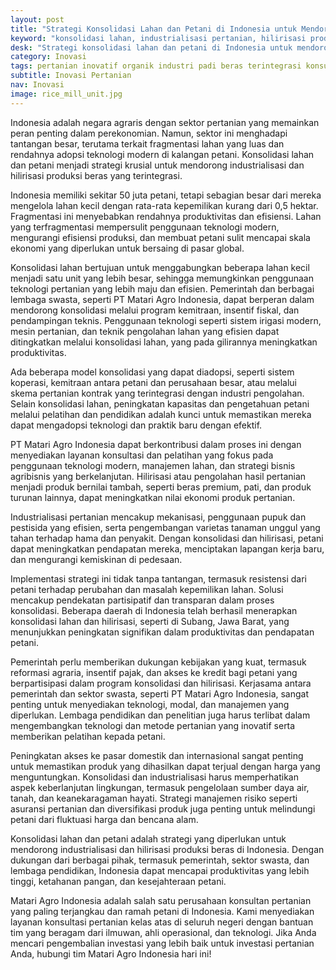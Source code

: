 ```yaml
---
layout: post
title: "Strategi Konsolidasi Lahan dan Petani di Indonesia untuk Mendorong Industrialisasi dan Hilirisasi Produksi Beras Terintegrasi"
keyword: "konsolidasi lahan, industrialisasi pertanian, hilirisasi produksi beras, PT Matari Agro Indonesia, pelatihan pertanian, konsultasi pertanian, strategi pertanian, agribisnis, produksi beras terintegrasi, teknologi pertanian"
desk: "Strategi konsolidasi lahan dan petani di Indonesia untuk mendorong industrialisasi dan hilirisasi produksi beras terintegrasi, termasuk peran PT Matari Agro Indonesia dalam memberikan layanan konsultasi dan pelatihan pertanian guna meningkatkan produktivitas dan efisiensi agribisnis di Indonesia."
category: Inovasi
tags: pertanian inovatif organik industri padi beras terintegrasi konsultan ketahanan pangan
subtitle: Inovasi Pertanian
nav: Inovasi
image: rice_mill_unit.jpg
---
```


Indonesia adalah negara agraris dengan sektor pertanian yang memainkan peran penting dalam perekonomian. Namun, sektor ini menghadapi tantangan besar, terutama terkait fragmentasi lahan yang luas dan rendahnya adopsi teknologi modern di kalangan petani. Konsolidasi lahan dan petani menjadi strategi krusial untuk mendorong industrialisasi dan hilirisasi produksi beras yang terintegrasi.

Indonesia memiliki sekitar 50 juta petani, tetapi sebagian besar dari mereka mengelola lahan kecil dengan rata-rata kepemilikan kurang dari 0,5 hektar. Fragmentasi ini menyebabkan rendahnya produktivitas dan efisiensi. Lahan yang terfragmentasi mempersulit penggunaan teknologi modern, mengurangi efisiensi produksi, dan membuat petani sulit mencapai skala ekonomi yang diperlukan untuk bersaing di pasar global.

Konsolidasi lahan bertujuan untuk menggabungkan beberapa lahan kecil menjadi satu unit yang lebih besar, sehingga memungkinkan penggunaan teknologi pertanian yang lebih maju dan efisien. Pemerintah dan berbagai lembaga swasta, seperti PT Matari Agro Indonesia, dapat berperan dalam mendorong konsolidasi melalui program kemitraan, insentif fiskal, dan pendampingan teknis. Penggunaan teknologi seperti sistem irigasi modern, mesin pertanian, dan teknik pengolahan lahan yang efisien dapat ditingkatkan melalui konsolidasi lahan, yang pada gilirannya meningkatkan produktivitas.

Ada beberapa model konsolidasi yang dapat diadopsi, seperti sistem koperasi, kemitraan antara petani dan perusahaan besar, atau melalui skema pertanian kontrak yang terintegrasi dengan industri pengolahan. Selain konsolidasi lahan, peningkatan kapasitas dan pengetahuan petani melalui pelatihan dan pendidikan adalah kunci untuk memastikan mereka dapat mengadopsi teknologi dan praktik baru dengan efektif.

PT Matari Agro Indonesia dapat berkontribusi dalam proses ini dengan menyediakan layanan konsultasi dan pelatihan yang fokus pada penggunaan teknologi modern, manajemen lahan, dan strategi bisnis agribisnis yang berkelanjutan. Hilirisasi atau pengolahan hasil pertanian menjadi produk bernilai tambah, seperti beras premium, pati, dan produk turunan lainnya, dapat meningkatkan nilai ekonomi produk pertanian.

Industrialisasi pertanian mencakup mekanisasi, penggunaan pupuk dan pestisida yang efisien, serta pengembangan varietas tanaman unggul yang tahan terhadap hama dan penyakit. Dengan konsolidasi dan hilirisasi, petani dapat meningkatkan pendapatan mereka, menciptakan lapangan kerja baru, dan mengurangi kemiskinan di pedesaan.

Implementasi strategi ini tidak tanpa tantangan, termasuk resistensi dari petani terhadap perubahan dan masalah kepemilikan lahan. Solusi mencakup pendekatan partisipatif dan transparan dalam proses konsolidasi. Beberapa daerah di Indonesia telah berhasil menerapkan konsolidasi lahan dan hilirisasi, seperti di Subang, Jawa Barat, yang menunjukkan peningkatan signifikan dalam produktivitas dan pendapatan petani.

Pemerintah perlu memberikan dukungan kebijakan yang kuat, termasuk reformasi agraria, insentif pajak, dan akses ke kredit bagi petani yang berpartisipasi dalam program konsolidasi dan hilirisasi. Kerjasama antara pemerintah dan sektor swasta, seperti PT Matari Agro Indonesia, sangat penting untuk menyediakan teknologi, modal, dan manajemen yang diperlukan. Lembaga pendidikan dan penelitian juga harus terlibat dalam mengembangkan teknologi dan metode pertanian yang inovatif serta memberikan pelatihan kepada petani.

Peningkatan akses ke pasar domestik dan internasional sangat penting untuk memastikan produk yang dihasilkan dapat terjual dengan harga yang menguntungkan. Konsolidasi dan industrialisasi harus memperhatikan aspek keberlanjutan lingkungan, termasuk pengelolaan sumber daya air, tanah, dan keanekaragaman hayati. Strategi manajemen risiko seperti asuransi pertanian dan diversifikasi produk juga penting untuk melindungi petani dari fluktuasi harga dan bencana alam.

Konsolidasi lahan dan petani adalah strategi yang diperlukan untuk mendorong industrialisasi dan hilirisasi produksi beras di Indonesia. Dengan dukungan dari berbagai pihak, termasuk pemerintah, sektor swasta, dan lembaga pendidikan, Indonesia dapat mencapai produktivitas yang lebih tinggi, ketahanan pangan, dan kesejahteraan petani.

Matari Agro Indonesia adalah salah satu perusahaan konsultan pertanian yang paling terjangkau dan ramah petani di Indonesia. Kami menyediakan layanan konsultasi pertanian kelas atas di seluruh negeri dengan bantuan tim yang beragam dari ilmuwan, ahli operasional, dan teknologi. Jika Anda mencari pengembalian investasi yang lebih baik untuk investasi pertanian Anda, hubungi tim Matari Agro Indonesia hari ini!

